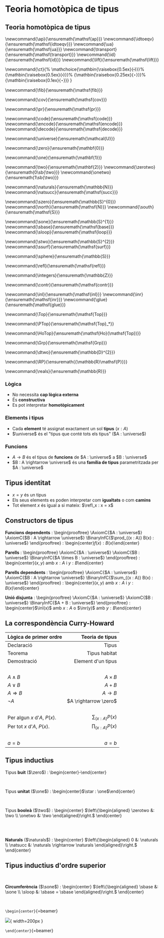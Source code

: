 # Teoria homotòpica de tipus

## Teoria homotòpica de tipus

 <!-- # Math -->


<!-- ## General HoTT -->

<!-- Basic functions -->
\newcommand{\ap}{\ensuremath{\mathsf{ap}}}
\newcommand{\idtoeqv}{\ensuremath{\mathsf{idtoeqv}}}
\newcommand{\ua}{\ensuremath{\mathsf{ua}}}
\newcommand{\transport}{\ensuremath{\mathsf{transport}}}
\newcommand{\id}{\ensuremath{\mathsf{id}}}
\newcommand{\lift}{\ensuremath{\mathsf{lift}}}

<!-- Path concatenation, taken from HoTT -->
\newcommand{\ct}{%
  \mathchoice{\mathbin{\raisebox{0.5ex}{$\displaystyle\centerdot$}}}%
             {\mathbin{\raisebox{0.5ex}{$\centerdot$}}}%
             {\mathbin{\raisebox{0.25ex}{$\scriptstyle\,\centerdot\,$}}}%
             {\mathbin{\raisebox{0.1ex}{$\scriptscriptstyle\,\centerdot\,$}}}
}

<!-- The fiber function -->
\newcommand{\fib}{\ensuremath{\mathsf{fib}}}

<!-- cov -->
\newcommand{\cov}{\ensuremath{\mathsf{cov}}}

<!-- projection function -->
\newcommand{\pr}{\ensuremath{\mathsf{pr}}}

<!-- code, encode and decode -->
\newcommand{\code}{\ensuremath{\mathsf{code}}}
\newcommand{\encode}{\ensuremath{\mathsf{encode}}}
\newcommand{\decode}{\ensuremath{\mathsf{decode}}}


<!-- ## Types -->

<!-- Universe -->
\newcommand{\universe}{\ensuremath{\mathcal{U}}}

<!-- Empty type -->
\newcommand{\zero}{\ensuremath{\mathbf{0}}}

<!-- Unit type -->
\newcommand{\one}{\ensuremath{\mathbf{1}}}
<!-- Its element is \star -->

<!-- Bool type and its elements -->
\newcommand{\two}{\ensuremath{\mathbf{2}}}
\newcommand{\zerotwo}{\ensuremath{0\sb{\two}}}
\newcommand{\onetwo}{\ensuremath{1\sb{\two}}}

<!-- Naturals -->
\newcommand{\naturals}{\ensuremath{\mathbb{N}}}
\newcommand{\natsucc}{\ensuremath{\mathsf{succ}}}

<!-- S 0 -->
\newcommand{\szero}{\ensuremath{\mathbb{S}^{0}}}
\newcommand{\north}{\ensuremath{\mathsf{N}}}
\newcommand{\south}{\ensuremath{\mathsf{S}}}


<!-- Circle -->
\newcommand{\sone}{\ensuremath{\mathbb{S}^{1}}}
\newcommand{\sbase}{\ensuremath{\mathsf{base}}}
\newcommand{\sloop}{\ensuremath{\mathsf{loop}}}

<!-- Sphere -->
\newcommand{\stwo}{\ensuremath{\mathbb{S}^{2}}}
\newcommand{\ssurf}{\ensuremath{\mathsf{surf}}}

<!-- General sphere -->
\newcommand{\sphere}{\ensuremath{\mathbb{S}}}


<!-- ## Path types -->

<!-- refl -->
\newcommand{\refl}{\ensuremath{\mathsf{refl}}}


<!-- ## Algebra -->

<!-- Integers -->
\newcommand{\integers}{\ensuremath{\mathbb{Z}}}


<!-- ## Truncations -->

<!-- ||·|| -->
<!-- The hash character breaks beamer -- see: https://tex.stackexchange.com/questions/420448/error-illegal-parameter-number-in-definition-of-iterate ->
<!-- \newcommand{\norm}[1]{\left\lVert#1\right\rVert} -->

<!-- The function in the definition of contractible types -->
\newcommand{\contr}{\ensuremath{\mathsf{contr}}}


<!-- ## Pushouts -->

<!-- inl -->
\newcommand{\inl}{\ensuremath{\mathsf{inl}}}
\newcommand{\inr}{\ensuremath{\mathsf{inr}}}
\newcommand{\glue}{\ensuremath{\mathsf{glue}}}


<!-- ## Categories -->

<!-- Top -->
\newcommand{\Top}{\ensuremath{\mathsf{Top}}}

<!-- Pointed Top -->
\newcommand{\PTop}{\ensuremath{\mathsf{Top}_*}}

<!-- Ho(Top) -->
\newcommand{\HoTop}{\ensuremath{\mathsf{Ho}(\mathsf{Top})}}

<!-- Grp -->
\newcommand{\Grp}{\ensuremath{\mathsf{Grp}}}


<!-- ## Topology -->

<!-- Closed 2-dimensional disk -->
\newcommand{\dtwo}{\ensuremath{\mathbb{D}^{2}}}

<!-- Real projective space -->
\newcommand{\RP}{\ensuremath{{\mathbb{R}\mathsf{P}}}}

<!-- Real line -->
\newcommand{\reals}{\ensuremath{\mathbb{R}}}


### Lògica

- No necessita **cap lògica externa**
- És **constructiva**
- Es pot interpretar **homotòpicament**

### Elements i tipus

- Cada **element** té assignat exactament un sol **tipus** ($x : A$)
- $\universe$ és el "tipus que conté tots els tipus" ($A : \universe$)

### Funcions

- $A \rightarrow B$ és el tipus de **funcions** de $A : \universe$ a $B : \universe$
- $B : A \rightarrow \universe$ és una **família de tipus** parametritzada per $A : \universe$


## Tipus identitat

- $x = y$ és un tipus
- Els seus elements es poden interpretar com **igualtats** o com **camins**
- Tot element $x$ és igual a si mateix: $\refl_x : x = x$


## Constructors de tipus

**Funcions dependents**
: \begin{prooftree}
  \AxiomC{$A : \universe$}
  \AxiomC{$B : A \rightarrow \universe$}
  \BinaryInfC{$\prod_{(x : A)} B(x) : \universe$}
  \end{prooftree}
: \begin{center}$f(x) : B(x)$\end{center}

**Parells**
: \begin{prooftree}
  \AxiomC{$A : \universe$}
  \AxiomC{$B : \universe$}
  \BinaryInfC{$A \times B : \universe$}
  \end{prooftree}
: \begin{center}$(x,y)$ amb $x : A$ i $y : B$\end{center}

**Parells dependents**
: \begin{prooftree}
  \AxiomC{$A : \universe$}
  \AxiomC{$B : A \rightarrow \universe$}
  \BinaryInfC{$\sum_{(x : A)} B(x) : \universe$}
  \end{prooftree}
: \begin{center}$(x,y)$ amb $x : A$ i $y : B(x)$\end{center}

**Unió disjunta**
: \begin{prooftree}
  \AxiomC{$A : \universe$}
  \AxiomC{$B : \universe$}
  \BinaryInfC{$A + B : \universe$}
  \end{prooftree}
: \begin{center}$\inl(x)$ amb $x : A$ o $\inr(y)$ amb $y : B$\end{center}


## La correspondència Curry-Howard

| Lògica de primer ordre                 | Teoria de tipus                        |
|----------------------------------------|---------------------------------------:|
| Declaració                             | Tipus                                  |
| Teorema                                | Tipus habitat                          |
| Demostració                            | Element d'un tipus                     |
| &nbsp;                                 | &nbsp;                                 |
| $A \wedge B$                           | $A \times B$                           |
| $A \vee B$                             | $A + B$                                |
| $A \Rightarrow B$                      | $A \rightarrow B$                      |
| $\neg A$                               | $A \rightarrow \zero$                  |
| &nbsp;                                 | &nbsp;                                 |
| Per algun $x$ d'$A$, $P(x)$.           | $\sum_{(x : A)} P(x)$                  |
| Per tot $x$ d'$A$, $P(x)$.             | $\prod_{(x : A)} P(x)$                 |
| &nbsp;                                 | &nbsp;                                 |
| $a = b$                                | $a = b$                                |


## Tipus inductius

Tipus **buit** ($\zero$)
: \begin{center}-\end{center}

<br/>

Tipus **unitat** ($\one$)
: \begin{center}$\star : \one$\end{center}

<br/>

Tipus **booleà** ($\two$)
: \begin{center}
  $\left\{\begin{aligned}
  \zerotwo &: \two \\
  \onetwo &: \two
  \end{aligned}\right.$
  \end{center}

<br/>
<br/>

**Naturals** ($\naturals$)
: \begin{center}
  $\left\{\begin{aligned}
  0 &: \naturals \\
  \natsucc &: \naturals \rightarrow \naturals
  \end{aligned}\right.$
  \end{center}


## Tipus inductius d'ordre superior

<br/>

**Circumferència** ($\sone$)
: \begin{center}
  $\left\{\begin{aligned}
  \sbase &: \sone \\
  \sloop &: \sbase = \sbase
  \end{aligned}\right.$
  \end{center}

<br/>

```\begin{center}```{=beamer}

![](out/images/circle.png){ width=200px }

```\end{center}```{=beamer}

